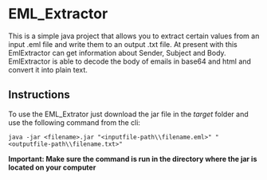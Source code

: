 # EML_Extractor

This is a simple java project that allows you to extract certain values ​​from an input .eml file and write them to an output .txt file. At present with this EmlExtractor can get information about Sender, Subject and Body. EmlExtractor is able to decode the body of emails in base64 and html and convert it into plain text.

## Instructions
To use the EML_Extrator just download the jar file in the *target* folder and use the following command from the cli:

```
java -jar <filename>.jar "<inputfile-path\\filename.eml>" "<outputfile-path\\filename.txt>"
```

**Important: Make sure the command is run in the directory where the jar is located on your computer**
